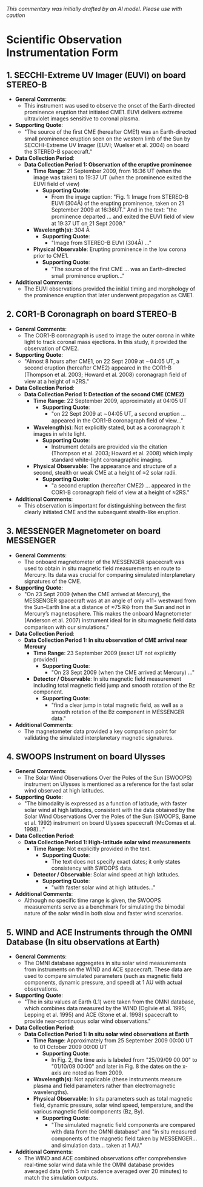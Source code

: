 _This commentary was initially drafted by an AI model. Please use with caution_

# Scientific Observation Instrumentation Form

## 1. SECCHI-Extreme UV Imager (EUVI) on board STEREO-B
- **General Comments**:
   - This instrument was used to observe the onset of the Earth‐directed prominence eruption that initiated CME1. EUVI delivers extreme ultraviolet images sensitive to coronal plasma.
- **Supporting Quote**:
   - "The source of the ﬁrst CME (hereafter CME1) was an Earth-directed small prominence eruption seen on the western limb of the Sun by SECCHI-Extreme UV Imager (EUVI; Wuelser et al. 2004) on board the STEREO-B spacecraft."
- **Data Collection Period**:
   - **Data Collection Period 1: Observation of the eruptive prominence**
        - **Time Range**: 21 September 2009, from 16:36 UT (when the image was taken) to 19:37 UT (when the prominence exited the EUVI field of view)
           - **Supporting Quote**:
              - From the image caption: "Fig. 1: Image from STEREO-B EUVI (304Å) of the erupting prominence, taken on 21 September 2009 at 16:36UT." And in the text: "the prominence departed ... and exited the EUVI ﬁeld of view at 19:37 UT on 21 Sept 2009."
        - **Wavelength(s)**: 304 Å
           - **Supporting Quote**:
              - "Image from STEREO-B EUVI (304Å) ..."
        - **Physical Observable**: Erupting prominence in the low corona prior to CME1.
           - **Supporting Quote**:
              - "The source of the ﬁrst CME ... was an Earth-directed small prominence eruption..."
- **Additional Comments**:
   - The EUVI observations provided the initial timing and morphology of the prominence eruption that later underwent propagation as CME1.

## 2. COR1-B Coronagraph on board STEREO-B
- **General Comments**:
   - The COR1-B coronagraph is used to image the outer corona in white light to track coronal mass ejections. In this study, it provided the observation of CME2.
- **Supporting Quote**:
   - "Almost 8 hours after CME1, on 22 Sept 2009 at ∼04:05 UT, a second eruption (hereafter CME2) appeared in the COR1-B (Thompson et al. 2003; Howard et al. 2008) coronagraph ﬁeld of view at a height of ≈2RS."
- **Data Collection Period**:
   - **Data Collection Period 1: Detection of the second CME (CME2)**
        - **Time Range**: 22 September 2009, approximately at 04:05 UT  
           - **Supporting Quote**:
              - "on 22 Sept 2009 at ∼04:05 UT, a second eruption ... appeared in the COR1-B coronagraph ﬁeld of view..."
        - **Wavelength(s)**: Not explicitly stated, but as a coronagraph it images in white light.
           - **Supporting Quote**:
              - Instrument details are provided via the citation (Thompson et al. 2003; Howard et al. 2008) which imply standard white-light coronagraphic imaging.
        - **Physical Observable**: The appearance and structure of a second, stealth or weak CME at a height of ≈2 solar radii.
           - **Supporting Quote**:
              - "a second eruption (hereafter CME2) ... appeared in the COR1-B coronagraph ﬁeld of view at a height of ≈2RS."
- **Additional Comments**:
   - This observation is important for distinguishing between the first clearly initiated CME and the subsequent stealth-like eruption.

## 3. MESSENGER Magnetometer on board MESSENGER
- **General Comments**:
   - The onboard magnetometer of the MESSENGER spacecraft was used to obtain in situ magnetic field measurements en route to Mercury. Its data was crucial for comparing simulated interplanetary signatures of the CME.
- **Supporting Quote**:
   - "On 23 Sept 2009 (when the CME arrived at Mercury), the MESSENGER spacecraft was at an angle of only ≈11◦ westward from the Sun–Earth line at a distance of ≈75 R⊙ from the Sun and not in Mercury’s magnetosphere. This makes the onboard Magnetometer (Anderson et al. 2007) instrument ideal for in situ magnetic ﬁeld data comparison with our simulations."
- **Data Collection Period**:
   - **Data Collection Period 1: In situ observation of CME arrival near Mercury**
        - **Time Range**: 23 September 2009 (exact UT not explicitly provided)
           - **Supporting Quote**:
              - "On 23 Sept 2009 (when the CME arrived at Mercury) ..."
        - **Detector / Observable**: In situ magnetic field measurement including total magnetic field jump and smooth rotation of the Bz component.
           - **Supporting Quote**:
              - "find a clear jump in total magnetic ﬁeld, as well as a smooth rotation of the Bz component in MESSENGER data."
- **Additional Comments**:
   - The magnetometer data provided a key comparison point for validating the simulated interplanetary magnetic signatures.

## 4. SWOOPS Instrument on board Ulysses
- **General Comments**:
   - The Solar Wind Observations Over the Poles of the Sun (SWOOPS) instrument on Ulysses is mentioned as a reference for the fast solar wind observed at high latitudes.
- **Supporting Quote**:
   - "The bimodality is expressed as a function of latitude, with faster solar wind at high latitudes, consistent with the data obtained by the Solar Wind Observations Over the Poles of the Sun (SWOOPS, Bame et al. 1992) instrument on board Ulysses spacecraft (McComas et al. 1998)..."
- **Data Collection Period**:
   - **Data Collection Period 1: High-latitude solar wind measurements**
        - **Time Range**: Not explicitly provided in the text.
           - **Supporting Quote**:
              - The text does not specify exact dates; it only states consistency with SWOOPS data.
        - **Detector / Observable**: Solar wind speed at high latitudes.
           - **Supporting Quote**:
              - "with faster solar wind at high latitudes..."
- **Additional Comments**:
   - Although no specific time range is given, the SWOOPS measurements serve as a benchmark for simulating the bimodal nature of the solar wind in both slow and faster wind scenarios.

## 5. WIND and ACE Instruments through the OMNI Database (In situ observations at Earth)
- **General Comments**:
   - The OMNI database aggregates in situ solar wind measurements from instruments on the WIND and ACE spacecraft. These data are used to compare simulated parameters (such as magnetic field components, dynamic pressure, and speed) at 1 AU with actual observations.
- **Supporting Quote**:
   - "The in situ values at Earth (L1) were taken from the OMNI database, which combines data measured by the WIND (Ogilvie et al. 1995; Lepping et al. 1995) and ACE (Stone et al. 1998) spacecraft to provide near-continuous solar wind observations."
- **Data Collection Period**:
   - **Data Collection Period 1: In situ solar wind observations at Earth**
        - **Time Range**: Approximately from 25 September 2009 00:00 UT to 01 October 2009 00:00 UT
           - **Supporting Quote**:
              - In Fig. 2, the time axis is labeled from "25/09/09 00:00" to "01/10/09 00:00" and later in Fig. 8 the dates on the x-axis are noted as from 2009.
        - **Wavelength(s)**: Not applicable (these instruments measure plasma and field parameters rather than electromagnetic wavelengths).
        - **Physical Observable**: In situ parameters such as total magnetic field, dynamic pressure, solar wind speed, temperature, and the various magnetic field components (Bz, By).
           - **Supporting Quote**:
              - "The simulated magnetic ﬁeld components are compared with data from the OMNI database" and "in situ measured components of the magnetic ﬁeld taken by MESSENGER... and simulation data... taken at 1 AU."
- **Additional Comments**:
   - The WIND and ACE combined observations offer comprehensive real-time solar wind data while the OMNI database provides averaged data (with 5 min cadence averaged over 20 minutes) to match the simulation outputs.
